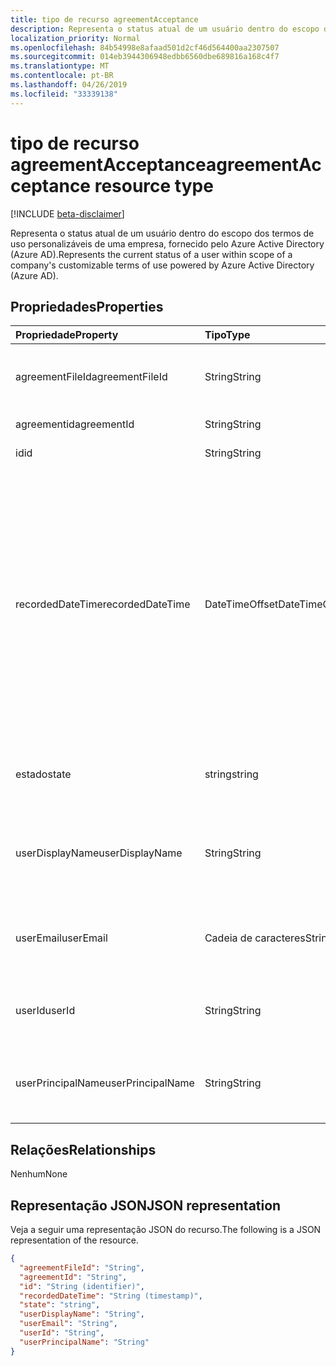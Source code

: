 ```yaml
---
title: tipo de recurso agreementAcceptance
description: Representa o status atual de um usuário dentro do escopo dos termos de uso personalizáveis de uma empresa, fornecido pelo Azure Active Directory (Azure AD).
localization_priority: Normal
ms.openlocfilehash: 84b54998e8afaad501d2cf46d564400aa2307507
ms.sourcegitcommit: 014eb3944306948edbb6560dbe689816a168c4f7
ms.translationtype: MT
ms.contentlocale: pt-BR
ms.lasthandoff: 04/26/2019
ms.locfileid: "33339138"
---
```

# <a name="agreementacceptance-resource-type"></a><span data-ttu-id="b54cd-103">tipo de recurso agreementAcceptance</span><span class="sxs-lookup"><span data-stu-id="b54cd-103">agreementAcceptance resource type</span></span>

[!INCLUDE [beta-disclaimer](../../includes/beta-disclaimer.md)]

<span data-ttu-id="b54cd-104">Representa o status atual de um usuário dentro do escopo dos termos de uso personalizáveis de uma empresa, fornecido pelo Azure Active Directory (Azure AD).</span><span class="sxs-lookup"><span data-stu-id="b54cd-104">Represents the current status of a user within scope of a company's customizable terms of use powered by Azure Active Directory (Azure AD).</span></span>

<!--
## Methods

| Method       | Return Type | Description |
|:-------------|:------------|:------------|
| [Get agreementAcceptance](../api/agreementacceptance-get.md) | [agreementAcceptance](agreementacceptance.md) | Read properties and relationships of agreementAcceptance object. |
| [Update](../api/agreementacceptance-update.md) | [agreementAcceptance](agreementacceptance.md) | Update an **agreementAcceptance** object. |
| [Delete](../api/agreementacceptance-delete.md) | None | Delete an **agreementAcceptance** object. |
-->

## <a name="properties"></a><span data-ttu-id="b54cd-105">Propriedades</span><span class="sxs-lookup"><span data-stu-id="b54cd-105">Properties</span></span>
| <span data-ttu-id="b54cd-106">Propriedade</span><span class="sxs-lookup"><span data-stu-id="b54cd-106">Property</span></span>     | <span data-ttu-id="b54cd-107">Tipo</span><span class="sxs-lookup"><span data-stu-id="b54cd-107">Type</span></span>        | <span data-ttu-id="b54cd-108">Descrição</span><span class="sxs-lookup"><span data-stu-id="b54cd-108">Description</span></span> |
|:-------------|:------------|:------------|
|<span data-ttu-id="b54cd-109">agreementFileId</span><span class="sxs-lookup"><span data-stu-id="b54cd-109">agreementFileId</span></span>|<span data-ttu-id="b54cd-110">String</span><span class="sxs-lookup"><span data-stu-id="b54cd-110">String</span></span>|<span data-ttu-id="b54cd-111">ID do arquivo de contrato aceito pelo usuário.</span><span class="sxs-lookup"><span data-stu-id="b54cd-111">ID of the agreement file accepted by the user.</span></span>|
|<span data-ttu-id="b54cd-112">agreementid</span><span class="sxs-lookup"><span data-stu-id="b54cd-112">agreementId</span></span>|<span data-ttu-id="b54cd-113">String</span><span class="sxs-lookup"><span data-stu-id="b54cd-113">String</span></span>|<span data-ttu-id="b54cd-114">ID do contrato.</span><span class="sxs-lookup"><span data-stu-id="b54cd-114">ID of the agreement.</span></span>|
|<span data-ttu-id="b54cd-115">id</span><span class="sxs-lookup"><span data-stu-id="b54cd-115">id</span></span>|<span data-ttu-id="b54cd-116">String</span><span class="sxs-lookup"><span data-stu-id="b54cd-116">String</span></span>| <span data-ttu-id="b54cd-117">Somente leitura.</span><span class="sxs-lookup"><span data-stu-id="b54cd-117">Read-only.</span></span>|
|<span data-ttu-id="b54cd-118">recordedDateTime</span><span class="sxs-lookup"><span data-stu-id="b54cd-118">recordedDateTime</span></span>|<span data-ttu-id="b54cd-119">DateTimeOffset</span><span class="sxs-lookup"><span data-stu-id="b54cd-119">DateTimeOffset</span></span>|<span data-ttu-id="b54cd-p101">O tipo Timestamp representa informações de data e hora usando o formato ISO 8601 e está sempre no horário UTC. Por exemplo, meia-noite em UTC no dia 1º de janeiro de 2014 teria esta aparência: `'2014-01-01T00:00:00Z'`</span><span class="sxs-lookup"><span data-stu-id="b54cd-p101">The Timestamp type represents date and time information using ISO 8601 format and is always in UTC time. For example, midnight UTC on Jan 1, 2014 would look like this: `'2014-01-01T00:00:00Z'`</span></span>|
|<span data-ttu-id="b54cd-122">estado</span><span class="sxs-lookup"><span data-stu-id="b54cd-122">state</span></span>|<span data-ttu-id="b54cd-123">string</span><span class="sxs-lookup"><span data-stu-id="b54cd-123">string</span></span>| <span data-ttu-id="b54cd-124">Os valores possíveis são: `accepted` e `declined`.</span><span class="sxs-lookup"><span data-stu-id="b54cd-124">Possible values are: `accepted`, `declined`.</span></span>|
|<span data-ttu-id="b54cd-125">userDisplayName</span><span class="sxs-lookup"><span data-stu-id="b54cd-125">userDisplayName</span></span>|<span data-ttu-id="b54cd-126">String</span><span class="sxs-lookup"><span data-stu-id="b54cd-126">String</span></span>|<span data-ttu-id="b54cd-127">Nome para exibição do usuário quando a aceitação foi registrada.</span><span class="sxs-lookup"><span data-stu-id="b54cd-127">Display name of the user when the acceptance was recorded.</span></span>|
|<span data-ttu-id="b54cd-128">userEmail</span><span class="sxs-lookup"><span data-stu-id="b54cd-128">userEmail</span></span>|<span data-ttu-id="b54cd-129">Cadeia de caracteres</span><span class="sxs-lookup"><span data-stu-id="b54cd-129">String</span></span>|<span data-ttu-id="b54cd-130">Email do usuário quando a aceitação foi registrada.</span><span class="sxs-lookup"><span data-stu-id="b54cd-130">Email of the user when the acceptance was recorded.</span></span>|
|<span data-ttu-id="b54cd-131">userId</span><span class="sxs-lookup"><span data-stu-id="b54cd-131">userId</span></span>|<span data-ttu-id="b54cd-132">String</span><span class="sxs-lookup"><span data-stu-id="b54cd-132">String</span></span>|<span data-ttu-id="b54cd-133">ID do usuário que aceitou o contrato.</span><span class="sxs-lookup"><span data-stu-id="b54cd-133">ID of the user who accepted the agreement.</span></span>|
|<span data-ttu-id="b54cd-134">userPrincipalName</span><span class="sxs-lookup"><span data-stu-id="b54cd-134">userPrincipalName</span></span>|<span data-ttu-id="b54cd-135">String</span><span class="sxs-lookup"><span data-stu-id="b54cd-135">String</span></span>|<span data-ttu-id="b54cd-136">UPN do usuário quando a aceitação foi registrada.</span><span class="sxs-lookup"><span data-stu-id="b54cd-136">UPN of the user when the acceptance was recorded.</span></span>|

## <a name="relationships"></a><span data-ttu-id="b54cd-137">Relações</span><span class="sxs-lookup"><span data-stu-id="b54cd-137">Relationships</span></span>
<span data-ttu-id="b54cd-138">Nenhum</span><span class="sxs-lookup"><span data-stu-id="b54cd-138">None</span></span>


## <a name="json-representation"></a><span data-ttu-id="b54cd-139">Representação JSON</span><span class="sxs-lookup"><span data-stu-id="b54cd-139">JSON representation</span></span>

<span data-ttu-id="b54cd-140">Veja a seguir uma representação JSON do recurso.</span><span class="sxs-lookup"><span data-stu-id="b54cd-140">The following is a JSON representation of the resource.</span></span>

<!-- {
  "blockType": "resource",
  "optionalProperties": [

  ],
  "@odata.type": "microsoft.graph.agreementAcceptance"
}-->

```json
{
  "agreementFileId": "String",
  "agreementId": "String",
  "id": "String (identifier)",
  "recordedDateTime": "String (timestamp)",
  "state": "string",
  "userDisplayName": "String",
  "userEmail": "String",
  "userId": "String",
  "userPrincipalName": "String"
}

```

<!-- uuid: 8fcb5dbc-d5aa-4681-8e31-b001d5168d79
2015-10-25 14:57:30 UTC -->
<!--
{
  "type": "#page.annotation",
  "description": "agreementAcceptance resource",
  "keywords": "",
  "section": "documentation",
  "tocPath": "",
  "suppressions": []
}
-->
